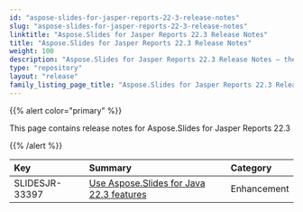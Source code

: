 ```yaml
---
id: "aspose-slides-for-jasper-reports-22-3-release-notes"
slug: "aspose-slides-for-jasper-reports-22-3-release-notes"
linktitle: "Aspose.Slides for Jasper Reports 22.3 Release Notes"
title: "Aspose.Slides for Jasper Reports 22.3 Release Notes"
weight: 100
description: "Aspose.Slides for Jasper Reports 22.3 Release Notes – the latest updates and fixes."
type: "repository"
layout: "release"
family_listing_page_title: "Aspose.Slides for Jasper Reports 22.3 Release Notes"
---
```


{{% alert color="primary" %}} 

This page contains release notes for Aspose.Slides for Jasper Reports 22.3

{{% /alert %}} 

|**Key**|**Summary**|**Category**|
| :- | :- | :- |
|SLIDESJR-33397|[Use Aspose.Slides for Java 22.3 features](/slides/java/release-notes/2022/aspose-slides-for-java-22-3-release-notes/)|Enhancement|